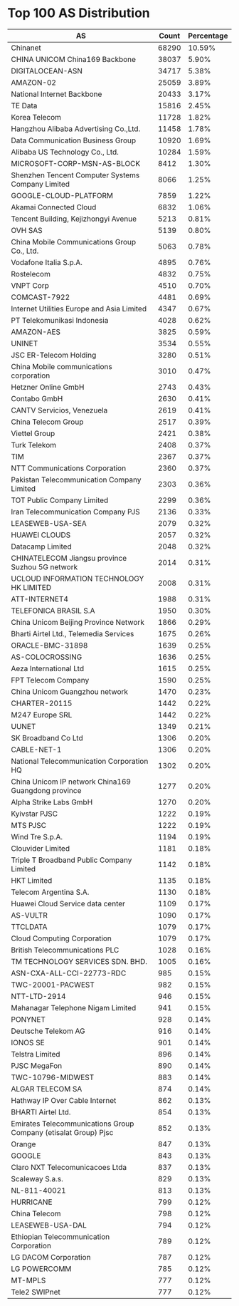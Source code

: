 # Top 100 AS Distribution
| AS | Count | Percentage |
|----|----|----|
| Chinanet | 68290 | 10.59% |
| CHINA UNICOM China169 Backbone | 38037 | 5.90% |
| DIGITALOCEAN-ASN | 34717 | 5.38% |
| AMAZON-02 | 25059 | 3.89% |
| National Internet Backbone | 20433 | 3.17% |
| TE Data | 15816 | 2.45% |
| Korea Telecom | 11728 | 1.82% |
| Hangzhou Alibaba Advertising Co.,Ltd. | 11458 | 1.78% |
| Data Communication Business Group | 10920 | 1.69% |
| Alibaba US Technology Co., Ltd. | 10284 | 1.59% |
| MICROSOFT-CORP-MSN-AS-BLOCK | 8412 | 1.30% |
| Shenzhen Tencent Computer Systems Company Limited | 8066 | 1.25% |
| GOOGLE-CLOUD-PLATFORM | 7859 | 1.22% |
| Akamai Connected Cloud | 6832 | 1.06% |
| Tencent Building, Kejizhongyi Avenue | 5213 | 0.81% |
| OVH SAS | 5139 | 0.80% |
| China Mobile Communications Group Co., Ltd. | 5063 | 0.78% |
| Vodafone Italia S.p.A. | 4895 | 0.76% |
| Rostelecom | 4832 | 0.75% |
| VNPT Corp | 4510 | 0.70% |
| COMCAST-7922 | 4481 | 0.69% |
| Internet Utilities Europe and Asia Limited | 4347 | 0.67% |
| PT Telekomunikasi Indonesia | 4028 | 0.62% |
| AMAZON-AES | 3825 | 0.59% |
| UNINET | 3534 | 0.55% |
| JSC ER-Telecom Holding | 3280 | 0.51% |
| China Mobile communications corporation | 3010 | 0.47% |
| Hetzner Online GmbH | 2743 | 0.43% |
| Contabo GmbH | 2630 | 0.41% |
| CANTV Servicios, Venezuela | 2619 | 0.41% |
| China Telecom Group | 2517 | 0.39% |
| Viettel Group | 2421 | 0.38% |
| Turk Telekom | 2408 | 0.37% |
| TIM | 2367 | 0.37% |
| NTT Communications Corporation | 2360 | 0.37% |
| Pakistan Telecommunication Company Limited | 2303 | 0.36% |
| TOT Public Company Limited | 2299 | 0.36% |
| Iran Telecommunication Company PJS | 2136 | 0.33% |
| LEASEWEB-USA-SEA | 2079 | 0.32% |
| HUAWEI CLOUDS | 2057 | 0.32% |
| Datacamp Limited | 2048 | 0.32% |
| CHINATELECOM Jiangsu province Suzhou 5G network | 2014 | 0.31% |
| UCLOUD INFORMATION TECHNOLOGY HK LIMITED | 2008 | 0.31% |
| ATT-INTERNET4 | 1988 | 0.31% |
| TELEFONICA BRASIL S.A | 1950 | 0.30% |
| China Unicom Beijing Province Network | 1866 | 0.29% |
| Bharti Airtel Ltd., Telemedia Services | 1675 | 0.26% |
| ORACLE-BMC-31898 | 1639 | 0.25% |
| AS-COLOCROSSING | 1636 | 0.25% |
| Aeza International Ltd | 1615 | 0.25% |
| FPT Telecom Company | 1590 | 0.25% |
| China Unicom Guangzhou network | 1470 | 0.23% |
| CHARTER-20115 | 1442 | 0.22% |
| M247 Europe SRL | 1442 | 0.22% |
| UUNET | 1349 | 0.21% |
| SK Broadband Co Ltd | 1306 | 0.20% |
| CABLE-NET-1 | 1306 | 0.20% |
| National Telecommunication Corporation HQ | 1302 | 0.20% |
| China Unicom IP network China169 Guangdong province | 1277 | 0.20% |
| Alpha Strike Labs GmbH | 1270 | 0.20% |
| Kyivstar PJSC | 1222 | 0.19% |
| MTS PJSC | 1222 | 0.19% |
| Wind Tre S.p.A. | 1194 | 0.19% |
| Clouvider Limited | 1181 | 0.18% |
| Triple T Broadband Public Company Limited | 1142 | 0.18% |
| HKT Limited | 1135 | 0.18% |
| Telecom Argentina S.A. | 1130 | 0.18% |
| Huawei Cloud Service data center | 1109 | 0.17% |
| AS-VULTR | 1090 | 0.17% |
| TTCLDATA | 1079 | 0.17% |
| Cloud Computing Corporation | 1079 | 0.17% |
| British Telecommunications PLC | 1028 | 0.16% |
| TM TECHNOLOGY SERVICES SDN. BHD. | 1005 | 0.16% |
| ASN-CXA-ALL-CCI-22773-RDC | 985 | 0.15% |
| TWC-20001-PACWEST | 982 | 0.15% |
| NTT-LTD-2914 | 946 | 0.15% |
| Mahanagar Telephone Nigam Limited | 941 | 0.15% |
| PONYNET | 928 | 0.14% |
| Deutsche Telekom AG | 916 | 0.14% |
| IONOS SE | 901 | 0.14% |
| Telstra Limited | 896 | 0.14% |
| PJSC MegaFon | 890 | 0.14% |
| TWC-10796-MIDWEST | 883 | 0.14% |
| ALGAR TELECOM SA | 874 | 0.14% |
| Hathway IP Over Cable Internet | 862 | 0.13% |
| BHARTI Airtel Ltd. | 854 | 0.13% |
| Emirates Telecommunications Group Company (etisalat Group) Pjsc | 852 | 0.13% |
| Orange | 847 | 0.13% |
| GOOGLE | 843 | 0.13% |
| Claro NXT Telecomunicacoes Ltda | 837 | 0.13% |
| Scaleway S.a.s. | 829 | 0.13% |
| NL-811-40021 | 813 | 0.13% |
| HURRICANE | 799 | 0.12% |
| China Telecom | 798 | 0.12% |
| LEASEWEB-USA-DAL | 794 | 0.12% |
| Ethiopian Telecommunication Corporation | 789 | 0.12% |
| LG DACOM Corporation | 787 | 0.12% |
| LG POWERCOMM | 785 | 0.12% |
| MT-MPLS | 777 | 0.12% |
| Tele2 SWIPnet | 777 | 0.12% |
